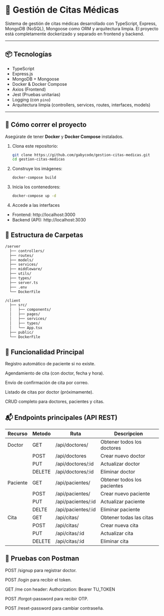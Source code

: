# 🏥 Gestión de Citas Médicas

Sistema de gestión de citas médicas desarrollado con TypeScript, Express, MongoDB (NoSQL), Mongoose como ORM y arquitectura limpia. El proyecto está completamente dockerizado y separado en frontend y backend.

---

## 📦 Tecnologías

- TypeScript
- Express.js
- MongoDB + Mongoose
- Docker & Docker Compose
- Axios (Frontend)
- Jest (Pruebas unitarias)
- Logging (con `pino`)
- Arquitectura limpia (controllers, services, routes, interfaces, models)

---

## 🐳 Cómo correr el proyecto

Asegúrate de tener **Docker** y **Docker Compose** instalados.

1. Clona este repositorio:
   ```bash
   git clone https://github.com/gabycode/gestion-citas-medicas.git
   cd gestion-citas-medicas

2. Construye los imágenes:  
   ```bash
   docker-compose build

3. Inicia los contenedores:
   ```bash
   docker-compose up -d

4. Accede a las interfaces
- Frontend: http://localhost:3000
- Backend (API): http://localhost:3030

## 🧱 Estructura de Carpetas

```bash
/server
  ├── controllers/
  ├── routes/
  ├── models/
  ├── services/
  ├── middleware/
  ├── utils/
  ├── types/
  ├── server.ts
  ├── .env
  └── DockerFile

/client
  ├── src/
  │   ├── components/
  │   ├── pages/
  │   ├── services/
  │   ├── types/
  │   └── App.tsx
  ├── public/
  └── DockerFile
  ```

## 📅 Funcionalidad Principal

Registro automático de paciente si no existe.

Agendamiento de cita (con doctor, fecha y hora).

Envío de confirmación de cita por correo.

Listado de citas por doctor (próximamente).

CRUD completo para doctores, pacientes y citas.

## 📬 Endpoints principales (API REST)
| Recurso  | Metodo | Ruta               | Descripcion                 |
|----------|--------|--------------------|-----------------------------|
| Doctor   | GET    | /api/doctores/     | Obtener todos los doctores  |
|          | POST   | /api/doctores      | Crear nuevo doctor          |
|          | PUT    | /api/doctores/:id  | Actualizar doctor           |
|          | DELETE | /api/doctores/:id  | Eliminar doctor             |
| Paciente | GET    | /api/pacientes/    | Obtener todos los pacientes |
|          | POST   | /api/pacientes/    | Crear nuevo paciente        |
|          | PUT    | /api/pacientes/:id | Actualizar paciente         |
|          | DELTE  | /api/pacientes/:id | Eliminar paciente           |
| Cita     | GET    | /api/citas/        | Obtener todas las citas     |
|          | POST   | /api/citas/        | Crear nueva cita            |
|          | PUT    | /api/citas/:id     | Actualizar cita             |
|          | DELETE | /api/citas/:id     | Eliminar cita               |


## 🧪 Pruebas con Postman
POST /signup para registrar doctor.

POST /login para recibir el token.

GET /me con header:
Authorization: Bearer TU_TOKEN

POST /forgot-password para recibir OTP.

POST /reset-password para cambiar contraseña.
